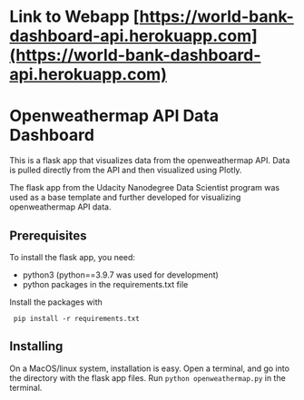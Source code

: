 # Link to Webapp [https://world-bank-dashboard-api.herokuapp.com](https://world-bank-dashboard-api.herokuapp.com)

# Openweathermap API Data Dashboard 

This is a flask app that visualizes data from the openweathermap API. Data is
pulled directly from the API and then visualized using Plotly.

The flask app from the Udacity Nanodegree Data Scientist program was used as a base template and further developed for visualizing openweathermap API data.

## Prerequisites

To install the flask app, you need:
- python3 (python==3.9.7 was used for development)
- python packages in the requirements.txt file
 
 Install the packages with
``` 
 pip install -r requirements.txt
```

## Installing

On a MacOS/linux system, installation is easy. Open a terminal, and go into 
the directory with the flask app files. Run `python openweathermap.py` in the terminal.
